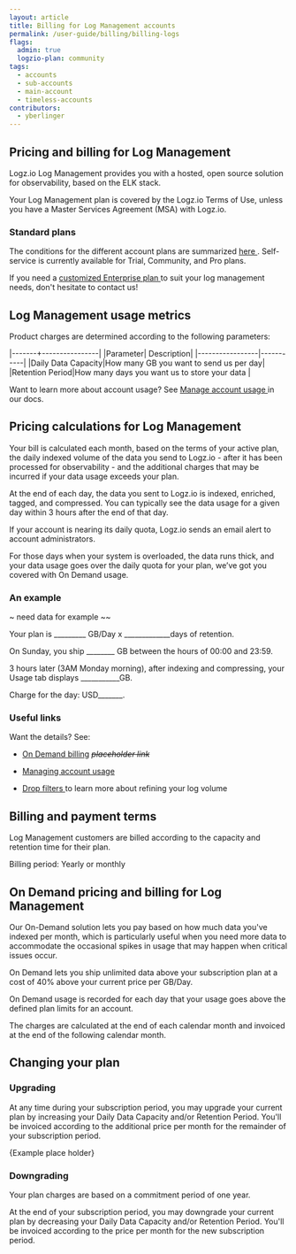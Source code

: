 ```yaml
---
layout: article
title: Billing for Log Management accounts 
permalink: /user-guide/billing/billing-logs
flags:
  admin: true
  logzio-plan: community
tags:
  - accounts
  - sub-accounts
  - main-account
  - timeless-accounts
contributors:
  - yberlinger
---
```


## Pricing and billing for Log Management
Logz.io Log Management provides you with a hosted, open source solution for observability, based on the ELK stack.

Your Log Management plan is covered by the Logz.io Terms of Use, unless you have a Master Services Agreement (MSA) with Logz.io. 

### Standard plans

The conditions for the different account plans are summarized <a href ="/user-guide/billing/billing-log-plan-summaries" target="_blank">here </a>. Self-service is currently available for Trial, Community, and Pro plans.  

If you need a  <a href ="user-guide/billing/billing-log-plan-summaries#enterprise-plans" target="_blank">customized Enterprise plan </a> to suit your log management needs, don't hesitate to contact us!

## Log Management usage metrics

Product charges are determined according to the following parameters:

|-------+----------------|
|Parameter| Description|
|-----------------|-----------|
|Daily Data Capacity|How many GB you want to send us per day|
|Retention Period|How many days you want us to store your data |

Want to learn more about account usage? See <a href ="/user-guide/accounts/manage-account-usage" target="_blank"> Manage account usage </a> in our docs. 

## Pricing calculations for Log Management 
Your bill is calculated each month, based on the terms of your active plan, the daily indexed volume of the data you send to Logz.io - after it has been processed for observability - and the additional charges that may be incurred if your data usage exceeds your plan. 

At the end of each day, the data you sent to Logz.io is indexed, enriched, tagged, and compressed. You can typically see the data usage for a given day within 3 hours after the end of that day.  <!--provide location Usage information page -->

If your account is nearing its daily quota, Logz.io sends an email alert to account administrators. 

For those days when your system is overloaded, the data runs thick, and your data usage goes over the daily quota for your plan, we’ve got you covered with On Demand usage. 


### An example
<i class="fas fa-info-circle"></i>  

~ need data for example ~~

<!-- place in a box - find syntax -->
Your plan is _________  GB/Day x  _____________days of retention.

On Sunday, you ship ________ GB between the hours of 00:00 and 23:59. 

3 hours later (3AM Monday morning), after indexing and compressing, your Usage tab displays ___________GB.

Charge for the day: USD_______.

### Useful links

Want the details? See: 

+ <a href ="/user-guide/link placeholder" target="_blank"> On Demand billing</a> <!--replace link placeholder --> _~~placeholder link~~_

+ <a href ="/user-guide/accounts/manage-account-usage" target="_blank"> Managing account usage </a>

+ <a href ="/user-guide/accounts/drop-filters/" target="_blank"> Drop filters </a> to learn more about refining your log volume

## Billing and payment terms

Log Management customers are billed according to the capacity and retention time for their plan.

Billing period: Yearly or monthly 

## On Demand pricing and billing for Log Management

Our On-Demand solution lets you pay based on how much data you've indexed per month, which is particularly useful when you need more data to accommodate the occasional spikes in usage that may happen when critical issues occur.  

On Demand lets you ship unlimited data above your subscription plan at a cost of 40% above your current price per GB/Day. 

On Demand usage is recorded for each day that your usage goes above the defined plan limits for an account.

The charges are calculated at the end of each calendar month and invoiced at the end of the following calendar month. 

## Changing your plan

### Upgrading

At any time during your subscription period, you may upgrade your current plan by increasing your Daily Data Capacity and/or Retention Period. You'll be invoiced according to the additional price per month for the remainder of your subscription period.  

{Example place holder}

### Downgrading
Your plan charges are based on a commitment period of one year. 

At the end of your subscription period, you may downgrade your current plan by decreasing your Daily Data Capacity and/or Retention Period. You'll be invoiced according to the price per month for the new subscription period.  